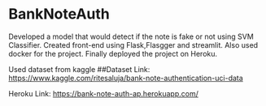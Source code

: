 # BankNoteAuth

Developed a model that would detect if the note is fake or not using SVM Classifier. Created front-end using Flask,Flasgger and streamlit. Also used docker for the project. Finally deployed the project on Heroku.

Used dataset from kaggle
##Dataset Link: https://www.kaggle.com/ritesaluja/bank-note-authentication-uci-data

Heroku Link: https://bank-note-auth-ap.herokuapp.com/

